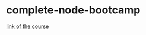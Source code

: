 # complete-node-bootcamp
[link of the course](https://www.udemy.com/course/nodejs-express-mongodb-bootcamp)